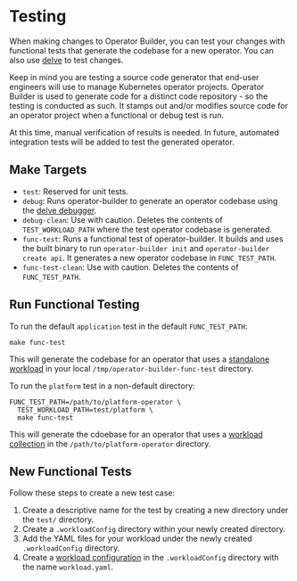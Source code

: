 # Testing

When making changes to Operator Builder, you can test your changes with
functional tests that generate the codebase for a new operator.  You can also
use [delve](https://github.com/go-delve/delve) to test changes.

Keep in mind you are testing a source code generator
that end-user engineers will use to manage Kubernetes operator projects.
Operator Builder is used to generate code for a distinct code repository - so the
testing is conducted as such.  It stamps out and/or modifies source code for an
operator project when a functional or debug test is run.

At this time, manual verification of results is needed.  In future, automated
integration tests will be added to test the generated operator.

## Make Targets

* `test`: Reserved for unit tests.
* `debug`: Runs operator-builder to generate an operator codebase using the
  [delve debugger](https://github.com/go-delve/delve).
* `debug-clean`: Use with caution. Deletes the contents of `TEST_WORKLOAD_PATH`
  where the test operator codebase is generated.
* `func-test`: Runs a functional test of operator-builder.  It builds and uses
  the built binary to run `operator-builder init` and `operator-builder create api`.
  It generates a new operator codebase in `FUNC_TEST_PATH`.
* `func-test-clean`: Use with caution. Deletes the contents of `FUNC_TEST_PATH`.

## Run Functional Testing

To run the default `application` test in the default `FUNC_TEST_PATH`:

    make func-test

This will generate the codebase for an operator that uses a [standalone
workload](standalone-workloads.md) in your local `/tmp/operator-builder-func-test`
directory.

To run the `platform` test in a non-default directory:

    FUNC_TEST_PATH=/path/to/platform-operator \
      TEST_WORKLOAD_PATH=test/platform \
      make func-test

This will generate the cdoebase for an operator that uses a [workload
collection](workload-collections.md) in the `/path/to/platform-operator`
directory.

## New Functional Tests

Follow these steps to create a new test case:

1. Create a descriptive name for the test by creating a new directory under
   the `test/` directory.
2. Create a `.workloadConfig` directory within your newly created directory.
3. Add the YAML files for your workload under the newly created `.workloadConfig`
   directory.
4. Create a [workload configuration](workloads.md) in the `.workloadConfig` directory
   with the name `workload.yaml`.

